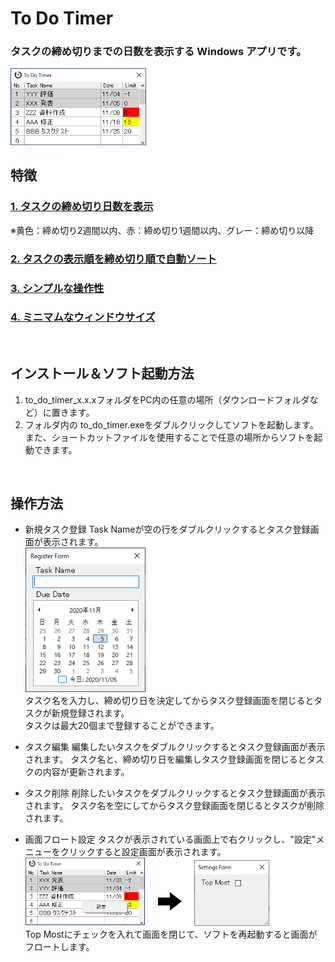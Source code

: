 # To Do Timer

### タスクの締め切りまでの日数を表示する Windows アプリです。

<img src="img/img1.PNG" width="43%">
<br>

## 特徴

### <u>1. タスクの締め切り日数を表示</u>
※黄色：締め切り2週間以内、赤：締め切り1週間以内、グレー：締め切り以降
### <u>2. タスクの表示順を締め切り順で自動ソート</u>
### <u>3. シンプルな操作性</u>
### <u>4. ミニマムなウィンドウサイズ</u>
<br>

## インストール＆ソフト起動方法

1. to_do_timer_x.x.xフォルダをPC内の任意の場所（ダウンロードフォルダなど）に置きます。
1. フォルダ内の to_do_timer.exeをダブルクリックしてソフトを起動します。
また、ショートカットファイルを使用することで任意の場所からソフトを起動できます。
<br>

## 操作方法

* 新規タスク登録
Task Nameが空の行をダブルクリックするとタスク登録画面が表示されます。<br>
<img src="img/img2.PNG" width="40%"><br>タスク名を入力し、締め切り日を決定してからタスク登録画面を閉じるとタスクが新規登録されます。<br>
タスクは最大20個まで登録することができます。

* タスク編集
編集したいタスクをダブルクリックするとタスク登録画面が表示されます。
タスク名と、締め切り日を編集しタスク登録画面を閉じるとタスクの内容が更新されます。

* タスク削除
削除したいタスクをダブルクリックするとタスク登録画面が表示されます。
タスク名を空にしてからタスク登録画面を閉じるとタスクが削除されます。

* 画面フロート設定
タスクが表示されている画面上で右クリックし、"設定"メニューをクリックすると設定画面が表示されます。<br>
<img src="img/img3.png" width="40%"><img src="img/right_arrow.png" width="8%" style="margin:20px;"><img src="img/img4.PNG" width="25%"><br>
Top Mostにチェックを入れて画面を閉じて、ソフトを再起動すると画面がフロートします。


